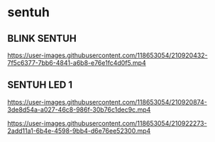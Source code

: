 # sentuh
## BLINK SENTUH


https://user-images.githubusercontent.com/118653054/210920432-7f5c6377-7bb6-4841-a6b8-e76e1fc4d0f5.mp4

## SENTUH LED 1


https://user-images.githubusercontent.com/118653054/210920874-3de8d54a-a027-46c8-986f-30b76c1dec9c.mp4



https://user-images.githubusercontent.com/118653054/210922273-2add11a1-6b4e-4598-9bb4-d6e76ee52300.mp4


